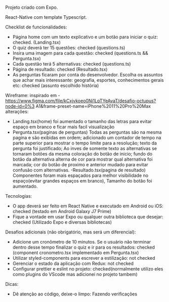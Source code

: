 Projeto criado com Expo.

React-Native com template Typescript.

Checklist de funcionalidades:

- Página home com um texto explicativo e um botão para iniciar o quiz: checked. (Landing.tsx)
- O quiz deverá ter 15 questões: checked (questions.ts)
- Insira uma imagem para cada questão: checked (questions.ts && Pergunta.tsx)
- Cada questão terá 5 alternativas: checked (questions.ts)
- Página de resultado: checked (Resultado.tsx)
- As perguntas ficaram por conta do desenvolvedor. Escolha os assuntos que achar
mais interessante: geografia, esportes, conhecimentos gerais etc: checked (assunto escolhido história)

Wireframe:
inspirado em - https://www.figma.com/file/kCxjvkoeo0Ni1LpTYeAvaT/desafio-octupus?node-id=0%3
A1&frame-preset-name=iPhone%2011%20Pro%20Max
alterações:
- Landing.tsx(home) foi aumentado o tamanho das letras para evitar espaço em branco e ficar mais facil visualização
- Pergunta.tsx(paginas de perguntas) Todas as perguntas são na mesma pagina e são exibidas em ordem; adicionado um contador de tempo na parte superior para mostrar o tempo limite para a resolução; texto da pergunta foi justificado; Ao inves de somente texto as alternativas se tornaram botões da mesma coloração do botão de inicio; fundo do botão da alternativa alterna de cor para mostrar qual alternativa foi marcada; cor do botão de proximo e anterior mudado para evitar confusão com alternativas.
-Resultado.tsx(pagina de resultado) Componentes foram mais espaçados para melhor visibilidade no espaço(evitar grandes espaços em branco), Tamanho do botão foi aumentado.

Tecnologias:
- O app deverá ser feito em React Native e executado em Android ou iOS: checked (testado em Android Galaxy J7 Prime)
- Fique a vontade em usar Expo ou qualquer outra biblioteca que desejar: checked (Utilizado Expo e diversas bibliotecas)

Desafios adicionais (não obrigatório, mas será um diferencial):
- Adicione um cronômetro de 10 minutos. Se o usuário não terminar dentro desse
tempo finalizar o quiz e ir para os resultados: checked (component cronometro.tsx implementado em Pergunta.tsx)
- Utilizar styled-components para escrever a estilização: not checked
- Gerenciar o estado da aplicação com Redux: not checked
- Configurar prettier e eslint no projeto: checked(normalmente utilizo eles como plugins do VScode mas adicionei no projeto tambem)

Dicas:
- Dê atenção ao código, deixe-o limpo: Fazendo verificações

